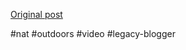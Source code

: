 <!--
date: '2007-09-09'
published: true
slug: 2007-09-my-new-fav-series-on-tvultimate
time_to_read: 5
title: My new fav series on TV...Ultimate Survival
-->



[Original post](https://ysfk.blogspot.com/2007/09/my-new-fav-series-on-tvultimate.html)

#nat #outdoors #video #legacy-blogger 